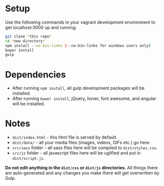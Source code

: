 # Setup
Use the following commands in your vagrant development environment to get localhost:3000 up and running:
```bash
git clone *this repo*
cd *new directory*
npm install --no-bin-links (--no-bin-links for windows users only)
bower install
gulp
```

# Dependencies
- After running `npm install`, all gulp development packages will be installed.
- After running `bower install`, jQuery, hover, font awesome, and angular will be installed.

# Notes
- `dist/index.html` - this html file is served by default.
- `dist/data/` - all your media files (images, videos, GIFs etc.) go here.
- `src/sass` folder - all sass files here will be compiled to `dist/styles.css`.
- `src/js` folder - all javascript files here will be uglified and put in `dist/script.js`.

**Do not edit anything in the `dist/css` or `dist/js` directories.** All things there are auto-generated and any changes you make there will get overwritten by Gulp.
